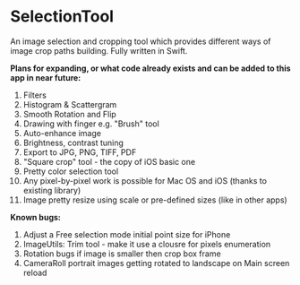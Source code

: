 # SelectionTool
An image selection and cropping tool which provides different ways of image crop paths building. 
Fully written in Swift.

**Plans for expanding, or what code already exists and can be added to this app in near future:**

1. Filters
2. Histogram & Scattergram
3. Smooth Rotation and Flip
4. Drawing with finger e.g. "Brush" tool
5. Auto-enhance image
6. Brightness, contrast tuning
7. Export to JPG, PNG, TIFF, PDF
8. "Square crop" tool - the copy of iOS basic one
9. Pretty color selection tool 
10. Any pixel-by-pixel work is possible for Mac OS and iOS (thanks to existing library)
11. Image pretty resize using scale or pre-defined sizes (like in other apps)


**Known bugs:**

1. Adjust a Free selection mode initial point size for iPhone
2. ImageUtils: Trim tool - make it use a clousre for pixels enumeration
3. Rotation bugs if image is smaller then crop box frame
4. CameraRoll portrait images getting rotated to landscape on Main screen reload